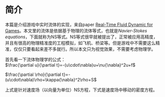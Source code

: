 # 简介
本篇是介绍游戏中实时流体的实现，来自paper [Real-Time Fluid Dynamic for Games](https://pdfs.semanticscholar.org/847f/819a4ea14bd789aca8bc88e85e906cfc657c.pdf)。本文里的流体是依据基于物理的流体等式，也就是*Navier-Stokes equations*，下面就称为NS等式。NS等式很早就被提出了，正常被应用高精度，并且有很高的物理精准度的工程模拟，如飞机、桥梁等。但是游戏中不需要这么精准，仅仅只要看起来差不多就行。所以本文只为视觉效果，不需要考虑物理学。

首先看一下流体物理学的公式：    
$\frac{\partial u}{\partial t}=-(u\cdot\nabla)u+\nu{\nabla}^2u+f$

$\frac{\partial \rho}{\partial t}=-(u\cdot\nabla)\rho+\kappa{\nabla}^2\rho+S$

上式是针对速度场（以向量为单位）NS方程，下式是速度场中移动的密度方程。